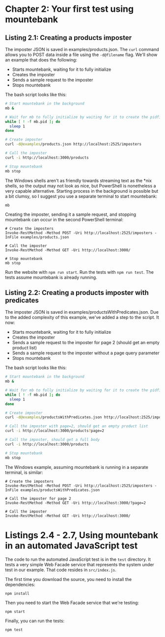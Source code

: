 # Chapter 2: Your first test using mountebank

## Listing 2.1: Creating a products imposter

The imposter JSON is saved in examples/products.json. The `curl` command allows you to
POST data inside a file using the `-d@filename` flag. We'll show an example that does the
following:

* Starts mountebank, waiting for it to fully initialize
* Creates the imposter
* Sends a sample request to the imposter
* Stops mountebank

The bash script looks like this:

````bash
# Start mountebank in the background
mb &

# Wait for mb to fully initialize by waiting for it to create the pidfile
while [ ! -f mb.pid ]; do
  sleep 1
done

# Create imposter
curl -d@examples/products.json http://localhost:2525/imposters

# Call the imposter
curl -i http://localhost:3000/products

# Stop mountebank
mb stop
````

The Windows shells aren't as friendly towards streaming text as the \*nix shells, so the
output may not look as nice, but PowerShell is nonetheless a very capable alternative.
Starting process in the background is possible but a bit clumsy, so I suggest you use
a separate terminal to start mountebank:

````
mb
````

Creating the imposter, sending it a sample request, and stopping mountebank can occur
in the second PowerShell terminal:

````
# Create the imposters
Invoke-RestMethod -Method POST -Uri http://localhost:2525/imposters -InFile examples/products.json

# Call the imposter
Invoke-RestMethod -Method GET -Uri http://localhost:3000/

# Stop mountebank
mb stop
````

Run the website with `npm run start`. Run the tests with `npm run test`. The
tests assume mountebank is already running.

## Listing 2.2: Creating a products imposter with predicates

The imposter JSON is saved in examples/productsWithPredicates.json. Due to the added complexity
of this example, we've added a step to the script. It now:

* Starts mountebank, waiting for it to fully initialize
* Creates the imposter
* Sends a sample request to the imposter for page 2 (should get an empty product list)
* Sends a sample request to the imposter without a page query parameter
* Stops mountebank

The bash script looks like this:

````bash
# Start mountebank in the background
mb &

# Wait for mb to fully initialize by waiting for it to create the pidfile
while [ ! -f mb.pid ]; do
  sleep 1
done

# Create imposter
curl -d@examples/productsWithPredicates.json http://localhost:2525/imposters

# Call the imposter with page=2, should get an empty product list
curl -i http://localhost:3000/products?page=2

# Call the imposter, should get a full body
curl -i http://localhost:3000/products

# Stop mountebank
mb stop
````

The Windows example, assuming mountebank is running in a separate terminal, is similar:

````
# Create the imposters
Invoke-RestMethod -Method POST -Uri http://localhost:2525/imposters -InFile examples/productsWithPredicates.json

# Call the imposter for page 2
Invoke-RestMethod -Method GET -Uri http://localhost:3000/?page=2

# Call the imposter
Invoke-RestMethod -Method GET -Uri http://localhost:3000/
````

# Listings 2.4 - 2.7, Using mountebank in an automated JavaScript test

The code to run the automated JavaScript test is in the `test` directory. It tests a very simple
Web Facade service that represents the system under test in our example. That code resides in
`src/index.js`.

The first time you download the source, you need to install the dependencies:

````
npm install
````

Then you need to start the Web Facade service that we're testing:

````
npm start
````

Finally, you can run the tests:

````
npm test
````
